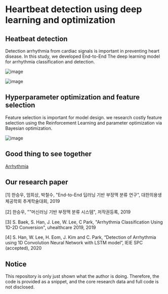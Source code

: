 # Heartbeat detection using deep learning and optimization

## Heatbeat detection

Detection arrhythmia from cardiac signals is important in preventing heart disease. In this study, we developed End-to-End The deep learning model for arrhythmia classification and detection.

![image](https://user-images.githubusercontent.com/38157496/78994846-0186e400-7b7c-11ea-88f7-496f6e3d389a.png)

![image](https://user-images.githubusercontent.com/38157496/80246365-3f6d2780-86a7-11ea-941f-da4b75e9eb3c.png)

## Hyperparameter optimization and feature selection

Feature selection is important for model design. we research costly feature selection using the Reinforcement Learning and parameter optimization via Bayesian optimization.

![image](https://user-images.githubusercontent.com/38157496/78995590-aa820e80-7b7d-11ea-9a23-c18e1c4ff1ae.png)



## Good thing to see together

[Arrhythmia](https://en.wikipedia.org/wiki/Arrhythmia)

## Our research paper

[1] 한승우, 엄희상, 박철수, "End-to-End 딥러닝 기반 부정맥 분류 연구", 대한의용생체공학회 추계학술대회, 2019

[2] 한승우, ""머신러닝 기반 부정맥 분류 시스템", 저작권등록, 2019

[3] S. Baek, S. Han, J. Lee, W. Lee, C Park, "Arrhythmia Classification Using 1D-2D Conversion", uhealthcare 2019, 2019

[4] S. Han, W. Lee, H. Eom, J. Kim and C. Park, “Detection of Arrhythmia using 1D Convolution Neural Network with LSTM model”, IEIE SPC (accepted), 2020

## Notice

This repository is only just shown what the author is doing. Therefore, the code is provided as a snippet, and the core research data and full code is not disclosed.
